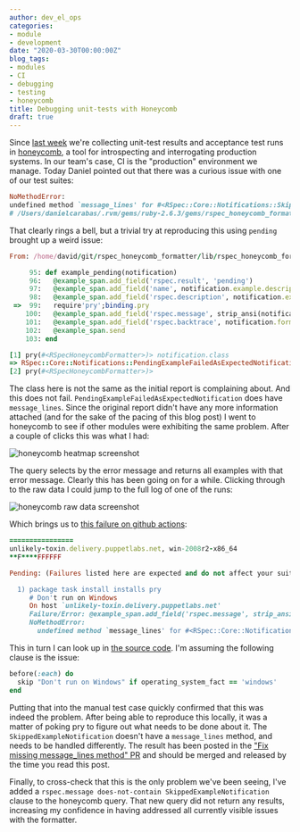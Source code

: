 ```yaml
---
author: dev_el_ops
categories:
- module
- development
date: "2020-03-30T00:00:00Z"
blog_tags:
- modules
- CI
- debugging
- testing
- honeycomb
title: Debugging unit-tests with Honeycomb
draft: true
---
```


Since [last week](/content-and-tooling-teamblog/updates/2020-03-27-status-update.md#litmus-progress) we're collecting unit-test results and acceptance test runs in [honeycomb](https://honeycomb.io/), a tool for introspecting and interrogating production systems. In our team's case, CI is the "production" environment we manage. Today Daniel pointed out that there was a curious issue with one of our test suites:

```ruby
NoMethodError:
undefined method `message_lines' for #<RSpec::Core::Notifications::SkippedExampleNotification:0x00007f8407ac3018>
# /Users/danielcarabas/.rvm/gems/ruby-2.6.3/gems/rspec_honeycomb_formatter-0.2.0/lib/rspec_honeycomb_formatter.rb:95:in `example_pending'
```

That clearly rings a bell, but a trivial try at reproducing this using `pending` brought up a weird issue:

```ruby
From: /home/david/git/rspec_honeycomb_formatter/lib/rspec_honeycomb_formatter.rb @ line 99 RSpecHoneycombFormatter#example_pending:

     95: def example_pending(notification)
     96:   @example_span.add_field('rspec.result', 'pending')
     97:   @example_span.add_field('name', notification.example.description)
     98:   @example_span.add_field('rspec.description', notification.example.description)
 =>  99:   require'pry';binding.pry
    100:   @example_span.add_field('rspec.message', strip_ansi(notification.message_lines.join("\n")))
    101:   @example_span.add_field('rspec.backtrace', notification.formatted_backtrace.join("\n"))
    102:   @example_span.send
    103: end

[1] pry(#<RSpecHoneycombFormatter>)> notification.class
=> RSpec::Core::Notifications::PendingExampleFailedAsExpectedNotification
[2] pry(#<RSpecHoneycombFormatter>)>
```

The class here is not the same as the initial report is complaining about.
And this does not fail.
`PendingExampleFailedAsExpectedNotification` does have `message_lines`.
Since the original report didn't have any more information attached (and for the sake of the pacing of this blog post) I went to honeycomb to see if other modules were exhibiting the same problem.
After a couple of clicks this was what I had:

![honeycomb heatmap screenshot](/content-and-tooling-team/assets/2020-03-30-debugging-with-honeycomb/honeycomb-heatmap.png)

The query selects by the error message and returns all examples with that error message.
Clearly this has been going on for a while.
Clicking through to the raw data I could jump to the full log of one of the runs:

![honeycomb raw data screenshot](/content-and-tooling-team/assets/2020-03-30-debugging-with-honeycomb/honeycomb-raw-data.png)

Which brings us to [this failure on github actions](https://github.com/puppetlabs/puppetlabs-package/runs/544125013#step:3:445):

```ruby
================
unlikely-toxin.delivery.puppetlabs.net, win-2008r2-x86_64
**F****FFFFFF

Pending: (Failures listed here are expected and do not affect your suite's status)

  1) package task install installs pry
     # Don't run on Windows
     On host `unlikely-toxin.delivery.puppetlabs.net'
     Failure/Error: @example_span.add_field('rspec.message', strip_ansi(notification.message_lines.join("\n")))
     NoMethodError:
       undefined method `message_lines' for #<RSpec::Core::Notifications::SkippedExampleNotification:0x00007fe474773368>

```

This in turn I can look up in [the source code](https://github.com/puppetlabs/puppetlabs-package/blob/b7ff8d9a3982287f30a20111f86413b0350d20d6/spec/acceptance/init_spec.rb).
I'm assuming the following clause is the issue:
```ruby
before(:each) do
  skip "Don't run on Windows" if operating_system_fact == 'windows'
end
```

Putting that into the manual test case quickly confirmed that this was indeed the problem.
After being able to reproduce this locally, it was a matter of poking pry to figure out what needs to be done about it.
The `SkippedExampleNotification` doesn't have a `message_lines` method, and needs to be handled differently.
The result has been posted in the ["Fix missing message_lines method" PR](https://github.com/puppetlabs/rspec_honeycomb_formatter/pull/10) and should be merged and released by the time you read this post.

Finally, to cross-check that this is the only problem we've been seeing, I've added a `rspec.message does-not-contain SkippedExampleNotification` clause to the honeycomb query.
That new query did not return any results, increasing my confidence in having addressed all currently visible issues with the formatter.
